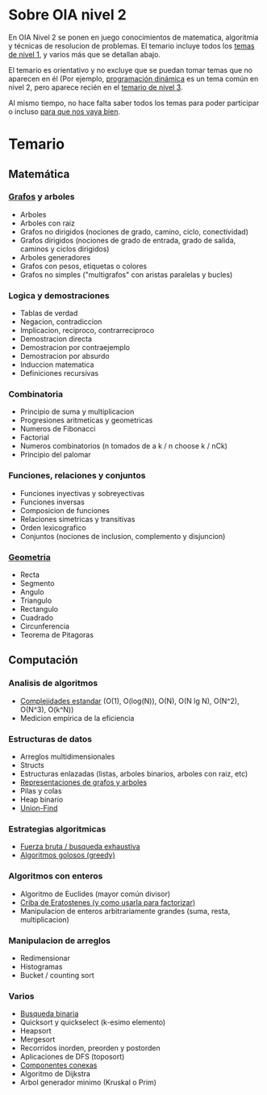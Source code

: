 
# Sobre OIA nivel 2

En OIA Nivel 2 se ponen en juego conocimientos de matematica, algoritmia y
técnicas de resolucion de problemas. El temario incluye todos los [temas de nivel
1]( temario-de-nivel-1 ), y varios más que se detallan abajo.

El temario es orientativo y no excluye que se puedan tomar temas que no aparecen
en él (Por ejemplo, [programación dinámica]( dp ) es un tema común en nivel 2, pero
aparece recién en el [temario de nivel 3]( temario-de-nivel-3 ).

Al mismo tiempo, no hace falta saber todos los temas para poder participar o
incluso [para que nos vaya bien]( esenciales ).

# Temario

## Matemática

### [Grafos]( grafos ) y arboles

- Arboles
- Arboles con raiz
- Grafos no dirigidos (nociones de grado, camino, ciclo, conectividad)
- Grafos dirigidos (nociones de grado de entrada, grado de salida, caminos y ciclos dirigidos)
- Arboles generadores
- Grafos con pesos, etiquetas o colores
- Grafos no simples ("multigrafos" con aristas paralelas y bucles)

### Logica y demostraciones

- Tablas de verdad
- Negacion, contradiccion
- Implicacion, reciproco, contrarreciproco
- Demostracion directa
- Demostracion por contraejemplo
- Demostracion por absurdo
- Induccion matematica
- Definiciones recursivas

### Combinatoria

- Principio de suma y multiplicacion
- Progresiones aritmeticas y geometricas
- Numeros de Fibonacci
- Factorial
- Numeros combinatorios (n tomados de a k / n choose k / nCk)
- Principio del palomar

### Funciones, relaciones y conjuntos

- Funciones inyectivas y sobreyectivas
- Funciones inversas
- Composicion de funciones
- Relaciones simetricas y transitivas
- Orden lexicografico
- Conjuntos (nociones de inclusion, complemento y disjuncion)

### [Geometria]( geometria )

- Recta
- Segmento
- Angulo
- Triangulo
- Rectangulo
- Cuadrado
- Circunferencia
- Teorema de Pitagoras

## Computación

### Analisis de algoritmos

- [Complejidades estandar]( complejidad ) (O(1), O(log(N)), O(N), O(N lg N), O(N^2), O(N^3), O(k^N))
- Medicion empirica de la eficiencia

### Estructuras de datos

- Arreglos multidimensionales
- Structs
- Estructuras enlazadas (listas, arboles binarios, arboles con raiz, etc)
- [Representaciones de grafos y arboles]( grafos )
- Pilas y colas
- Heap binario
- [Union-Find]( union-find )

### Estrategias algoritmicas

- [Fuerza bruta / busqueda exhaustiva]( backtracking )
- [Algoritmos golosos (greedy)]( greedy )

### Algoritmos con enteros

- Algoritmo de Euclides (mayor común divisor)
- [Criba de Eratostenes (y como usarla para factorizar)]( criba )
- Manipulacion de enteros arbitrariamente grandes (suma, resta, multiplicacion)

### Manipulacion de arreglos

- Redimensionar
- Histogramas
- Bucket / counting sort

### Varios

- [Busqueda binaria]( busqueda-binaria )
- Quicksort y quickselect (k-esimo elemento)
- Heapsort
- Mergesort
- Recorridos inorden, preorden y postorden
- Aplicaciones de DFS (toposort)
- [Componentes conexas]( recorridos )
- Algoritmo de Dijkstra
- Arbol generador minimo (Kruskal o Prim)

